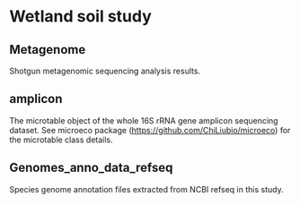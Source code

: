 # Wetland soil study

## Metagenome

Shotgun metagenomic sequencing analysis results.

## amplicon

The microtable object of the whole 16S rRNA gene amplicon sequencing dataset.
See microeco package (https://github.com/ChiLiubio/microeco) for the microtable class details.

## Genomes_anno_data_refseq

Species genome annotation files extracted from NCBI refseq in this study.

